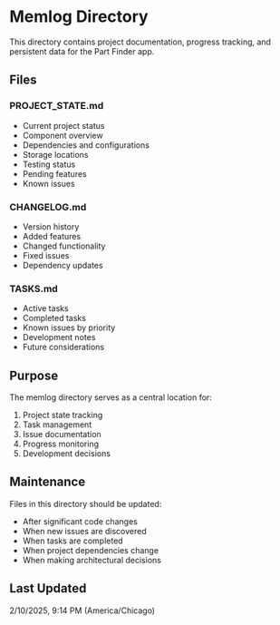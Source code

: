# Memlog Directory

This directory contains project documentation, progress tracking, and persistent data for the Part Finder app.

## Files

### PROJECT_STATE.md
- Current project status
- Component overview
- Dependencies and configurations
- Storage locations
- Testing status
- Pending features
- Known issues

### CHANGELOG.md
- Version history
- Added features
- Changed functionality
- Fixed issues
- Dependency updates

### TASKS.md
- Active tasks
- Completed tasks
- Known issues by priority
- Development notes
- Future considerations

## Purpose

The memlog directory serves as a central location for:
1. Project state tracking
2. Task management
3. Issue documentation
4. Progress monitoring
5. Development decisions

## Maintenance

Files in this directory should be updated:
- After significant code changes
- When new issues are discovered
- When tasks are completed
- When project dependencies change
- When making architectural decisions

## Last Updated
2/10/2025, 9:14 PM (America/Chicago)
